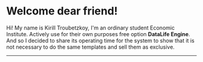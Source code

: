 Welcome dear friend!
===================


Hi! My name is Kirill Troubetzkoy, I'm an ordinary student Economic Institute. Actively use for their own purposes free option **DataLife Engine**. And so I decided to share its operating time for the system to show that it is not necessary to do the same templates and sell them as exclusive.

----------
